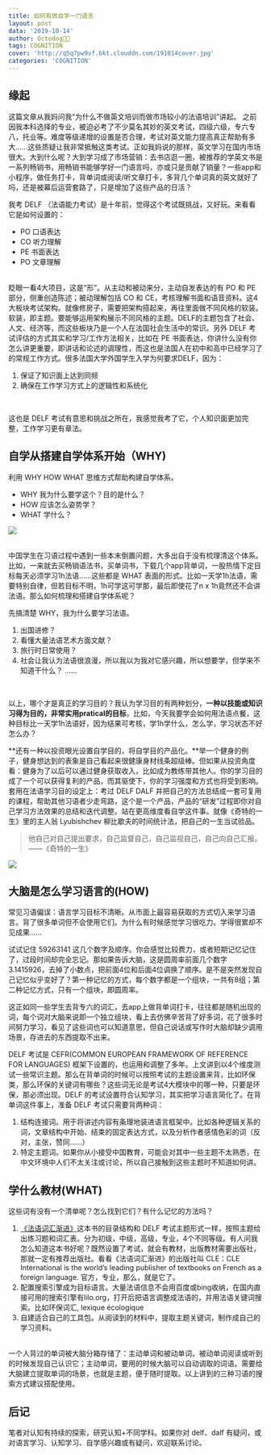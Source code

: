 ```yaml
---
title: 如何有效自学一门语言
layout: post
data: '2019-10-14'
author: Octodog🐙🐶
tags: COGNITION
cover: 'http://q5q7pw9vf.bkt.clouddn.com/191014cover.jpg'
categories: 'COGNITION'
---
```


## 缘起

这篇文章从我妈问我“为什么不做英文培训而做市场较小的法语培训”讲起。 之前因我本科选择的专业，被迫必考了不少莫名其妙的英文考试，四级六级，专六专八，托业等。难度等级递增的设置是否合理，考试对英文能力提高真正帮助有多大……这些质疑让我非常抵触这类考试。正如我妈说的那样，英文学习在国内市场很大。大到什么呢？大到学习成了市场营销：去书店逛一圈，被推荐的学英文书是一系列畅销书，用畅销书能够学好一门语言吗，亦或只是贡献了销量？一些app和小程序，做任务打卡，背单词或阅读/听文章打卡，多背几个单词真的英文就好了吗，还是被幕后运营套路了，只是增加了这些产品的日活？
<br/>

我考 DELF （法语能力考试）是十年前，觉得这个考试既挑战，又好玩。来看看它是如何设置的：
- PO 口语表达
- CO 听力理解
- PE 书面表达
- PO 文章理解

<br/>
眨眼一看4大项目，这是“形”。从主动和被动来分，主动自发表达的有 PO 和 PE 部分，侧重创造陈述；被动理解包括 CO 和 CE，考核理解书面和语音资料。这4大板块考试架构。就像修房子，需要把架构搭起来，再往里面做不同风格的软装。软装，即主题。要能够运用架构展示不同风格的主题。DELF的主题包含了社会、人文、经济等，而这些板块乃是一个人在法国社会生活中的常识。另外 DELF 考试评估的方式其实和学习/工作方法相关，比如在 PE 书面表达，你讲什么没有你怎么讲更重要，即讲话和论述的调理性，而这也是法国人在初中和高中已经学习了的常规工作方式。很多法国大学外国学生入学为何要求DELF，因为：

1. 保证了知识面上达到同频
2. 确保在工作学习方式上的逻辑性和系统化
<br/>

这也是 DELF 考试有意思和挑战之所在，我感觉我考了它，个人知识面更加完整，工作学习更有章法。


## 自学从搭建自学体系开始（WHY)

利用 WHY HOW WHAT 思维方式帮助构建自学体系。
- WHY 我为什么要学这个？目的是什么？
- HOW 应该怎么姿势学？
- WHAT 学什么？

![](http://q5q7pw9vf.bkt.clouddn.com/191014why.jpg)

<br/>
中国学生在习语过程中遇到一些本末倒置问题，大多出自于没有梳理清这个体系。比如，一来就去买畅销语法书，买单词书，下载几个app背单词，一股热情下定目标每天必须学习1h法语……这些都是 WHAT 表面的形式。比如一天学1h法语，需要特别自律，但若目标不明，1h可学这可学那，最后即使花了n x 1h竟然还不会讲法语。那么如何梳理和搭建自学体系呢？
<br/>

先搞清楚 WHY，我为什么要学习法语。
1. 出国进修？
2. 看懂大量法语艺术方面文献？
3. 旅行时日常使用？
4. 社会让我认为法语很浪漫，所以我以为我对它感兴趣，所以想要学，但学来不知道干什么？
……

<br/>

以上，哪个才是真正的学习目的？我认为学习目的有两种划分，**一种以技能或知识习得为目的，非常实用pratical的目标**，比如，今天我要学会如何用法语点餐，这种目标比一天学1h法语好，因为结果可考核，学1h学什么，怎么学，学习状态不好怎么办？
<br/>

**还有一种以投资眼光设置自学目的，将自学目的产品化。**举一个健身的例子，健身想达到的表象是自己看起来很健康身材线条超级棒。但如果从投资角度看：健身为了以后可以通过健身获取收入，比如成为教练带其他人。你的学习目的成了一个可以获得复利的产品，而其驱使下，你的学习强度和方式也将受到影响。套用在法语学习目的设定上：考过 DELF DALF 并把自己的方法总结成一套可复用的课程，帮助其他习语者少走弯路，这个是一个产品，产品的“研发”过程即你对自己学习方法效果的总结和迭代调整。站在更高维度看自学这件事。就像《奇特的一生》里的主人翁 Lyubishchev 柳比歇夫的时间统计法，把自己的一生当试验品。 
<br/>

> 他自己对自己提出要求，自己监督自己，自己监视自己，自己向自己汇报。——《奇特的一生》

![](http://q5q7pw9vf.bkt.clouddn.com/191014Lyubishchev.jpg)

## 大脑是怎么学习语言的(HOW)

常见习语偏误：语言学习目标不清晰。从市面上最容易获取的方式切入来学习语言。背了很多单词但不会使用它们。为什么有时候感觉学习很吃力。学得很累却不见成果……
<br/>

试试记住 59263141 这几个数字及顺序。你会感觉比较费力，或者短期记忆记住了，过段时间却完全忘记。那如果告诉大脑，这是圆周率前面几个数字 3.1415926，去掉了小数点，把前面4位和后面4位调换了顺序。是不是突然发现自己记忆似乎变好了？第一种记忆的方式，每个数字都是一个组块，一共有8组；第二种记忆方式，只有一个组块，即圆周率。
<br/>

这正如同一些学生去背专六的词汇，去app上做背单词打卡，往往都是随机出现的词，每个词对大脑来说即一个独立组块，看上去仿佛辛苦背了好多词，花了很多时间努力学习，看见了这些词也可以知道意思，但自己说话或写作时大脑却缺少调用场景，存进去的东西提取不出来。
<br/>

DELF 考试是 CEFR(COMMON EUROPEAN FRAMEWORK OF REFERENCE FOR LANGUAGES) 框架下设置的，也运用和调整了多年。上文讲到以4个维度测试一些常识主题。那么在背单词的时候可以按照考试的主题设置来背，比如环保类，那么环保的关键词有哪些？这些词无论是考试4大模块中的哪一种，只要是环保，那必须出现。DELF 的考试设置符合认知学习，其实把学习语言简化了。在背单词这件事上，准备 DELF 考试只需要背两种词：

1. 结构连接词。用于将讲述内容有条理地装进语言框架中。比如各种逻辑关系的词，文章结构中开始、结束的固定表达方式，以及分析作者感情色彩的词（反对，主张，赞同……）
2. 特定主题词。如果你从小接受中国教育，可能会对其中一些主题不太熟悉，在中文环境中人们不太关注或讨论，所以自己接触到这些主题时不知道如何讲。

## 学什么教材(WHAT)

这些词有没有一个清单呢？怎么找到它们？有什么记忆的方法吗？

1. [《法语词汇渐进》](https://book.douban.com/subject/1213744/)这本书的目录结构和 DELF 考试主题形式一样，按照主题给出练习题和词汇表。分为初级，中级，高级，专业，4个不同等级。有人问我怎么知道这本书好呢？既然设置了考试，就会有教材，出版教材需要出版社，那就一定有推荐出版社。看看《法语词汇渐进》的出版社叫 CLE：CLE International is the world’s leading publisher of textbooks on French as a foreign language. 官方，专业，那么，就是它了。 
2. 配置搜索引擎成为目标语言。大量法语信息不会用百度或bing收纳，在国内直接可用的搜索引擎有lilo.org，打开后把语言调整成法语的，并用法语关键词搜索。比如环保词汇, lexique écologique
3. 自建适合自己的工具包。从阅读到的材料中，提取主题关键词，制作成自己的学习资料。

<br/>
一个人背过的单词被大脑分箱存储了：主动单词和被动单词。被动单词阅读或听到的时候发现自己认识它；主动单词，要用的时候大脑可以自动调取的词语。需要给大脑建立提取单词的场景，也就是主题，便于随时提取。以上讲到的三种习语的搜索方式建议搭配使用。

## 后记

笔者对认知有持续的探索，研究认知+不同学科。如果你对 delf、dalf 有疑问，或对语言学习、认知学习、自学感兴趣或有疑问，欢迎联系讨论。 